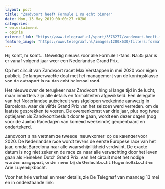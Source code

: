 ```yaml
---
layout: post
title: "Zandvoort heeft Formule 1 nu echt binnen"
date: Mon, 13 May 2019 00:00:27 +0200
categories: 
- entertainment 
- opinie 
externe_link: "https://www.telegraaf.nl/sport/3576277/zandvoort-heeft-formule-1-nu-echt-binnen"
feature_image: "https://www.telegraaf.nl/images/1200x630/filters:format(jpeg):quality(80)/cdn-kiosk-api.telegraaf.nl/e7b87e94-7505-11e9-a6c4-02d1dbdc35d1.jpg"
---
```


<p class="intro">Hij komt, hij komt... Geweldig nieuws voor alle Formule 1-fans. Na 35 jaar is er vanaf volgend jaar weer een Nederlandse Grand Prix.</p> <p>Op het circuit van Zandvoort racet Max Verstappen in mei 2020 voor eigen publiek. De langverwachte deal met het management van de koningsklasse van de autosport is nu dan echt helemaal rond.</p><p>Het nieuws over de terugkeer naar Zandvoort hing al lange tijd in de lucht, maar inmiddels zijn alle details en formaliteiten afgewikkeld. Een delegatie van het Nederlandse autocircuit was afgelopen weekeinde aanwezig in Barcelona, waar de vijfde Grand Prix van het seizoen werd verreden, om de laatste gesprekken te voeren. De overeenkomst van drie jaar, plus nog twee optiejaren als Zandvoort besluit door te gaan, wordt een dezer dagen (nog voor de Jumbo Racedagen van komend weekeinde) geopenbaard en ondertekend.</p><p>Zandvoort is na Vietnam de tweede ’nieuwkomer’ op de kalender voor 2020. De Nederlandse race wordt tevens de eerste Europese race van het jaar, omdat Barcelona naar alle waarschijnlijkheid verdwijnt. De exacte datum is nog niet zeker en de race zal naar alle verwachting door het leven gaan als Heineken Dutch Grand Prix. Aan het circuit moet het nodige worden aangepast, onder meer bij de Gerlachbocht, Hugenholtzbocht en Arie Luyendijkbocht.</p><p>Voor het hele verhaal en meer details, zie De Telegraaf van maandag 13 mei en in onderstaande link:</p>
